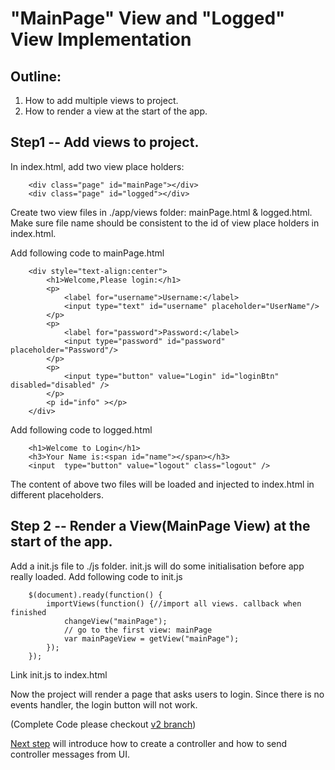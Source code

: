 # "MainPage" View and "Logged" View Implementation

## Outline:

1. How to add multiple views to project.
2. How to render a view at the start of the app.

## Step1 -- Add views to project.

In index.html, add two view place holders:

		<div class="page" id="mainPage"></div>
		<div class="page" id="logged"></div> 

Create two view files in ./app/views folder: mainPage.html & logged.html. 
Make sure file name should be consistent to the id of view place holders in index.html.

Add following code to mainPage.html
		
		<div style="text-align:center">
			<h1>Welcome,Please login:</h1>
			<p>
				<label for="username">Username:</label>
				<input type="text" id="username" placeholder="UserName"/>
			</p>
			<p>
				<label for="password">Password:</label>
				<input type="password" id="password" placeholder="Password"/>
			</p>
			<p>
				<input type="button" value="Login" id="loginBtn"  disabled="disabled" />
			</p>
			<p id="info" ></p>
		</div>


Add following code to logged.html

		<h1>Welcome to Login</h1>
		<h3>Your Name is:<span id="name"></span></h3>
		<input  type="button" value="logout" class="logout" />

The content of above two files will be loaded and injected to index.html in different placeholders.

## Step 2 -- Render a View(MainPage View) at the start of the app.

Add a init.js file to ./js folder. init.js will do some initialisation before app really loaded.
Add following code to init.js

		$(document).ready(function() {
			importViews(function() {//import all views. callback when finished
				changeView("mainPage");
				// go to the first view: mainPage
				var mainPageView = getView("mainPage");
			});
		});

Link init.js to index.html

Now the project will render a page that asks users to login. Since there is no events handler, the login button will not work.

(Complete Code please checkout <a href="https://github.com/feedhenry-training/fh-mvc-simple/tree/v2">v2 branch</a>)

[Next step](https://github.com/feedhenry-training/fh-mvc-simple/tree/v2) will introduce how to create a controller and how to send controller messages from UI.




